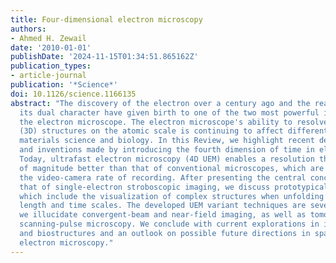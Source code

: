 ```yaml
---
title: Four-dimensional electron microscopy
authors:
- Ahmed H. Zewail
date: '2010-01-01'
publishDate: '2024-11-15T01:34:51.865162Z'
publication_types:
- article-journal
publication: '*Science*'
doi: 10.1126/science.1166135
abstract: "The discovery of the electron over a century ago and the realization of
  its dual character have given birth to one of the two most powerful imaging instruments:
  the electron microscope. The electron microscope's ability to resolve three-dimensional
  (3D) structures on the atomic scale is continuing to affect different fields, including
  materials science and biology. In this Review, we highlight recent developments
  and inventions made by introducing the fourth dimension of time in electron microscopy.
  Today, ultrafast electron microscopy (4D UEM) enables a resolution that is 10 orders
  of magnitude better than that of conventional microscopes, which are limited by
  the video-camera rate of recording. After presenting the central concept involved,
  that of single-electron stroboscopic imaging, we discuss prototypical applications,
  which include the visualization of complex structures when unfolding on different
  length and time scales. The developed UEM variant techniques are several, and here
  we illucidate convergent-beam and near-field imaging, as well as tomography and
  scanning-pulse microscopy. We conclude with current explorations in imaging of nanomaterials
  and biostructures and an outlook on possible future directions in space-time, 4D
  electron microscopy."
---
```

